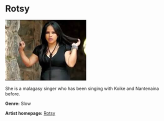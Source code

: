 # Rotsy

![Rotsy](rotsy.jpg)

She is a malagasy singer who has been singing with Koike and Nantenaina before.

**Genre:** Slow

**Artist homepage:** [Rotsy](https://web.facebook.com/pg/ROTSY-1599562953672990/about/?ref=page_internal)
